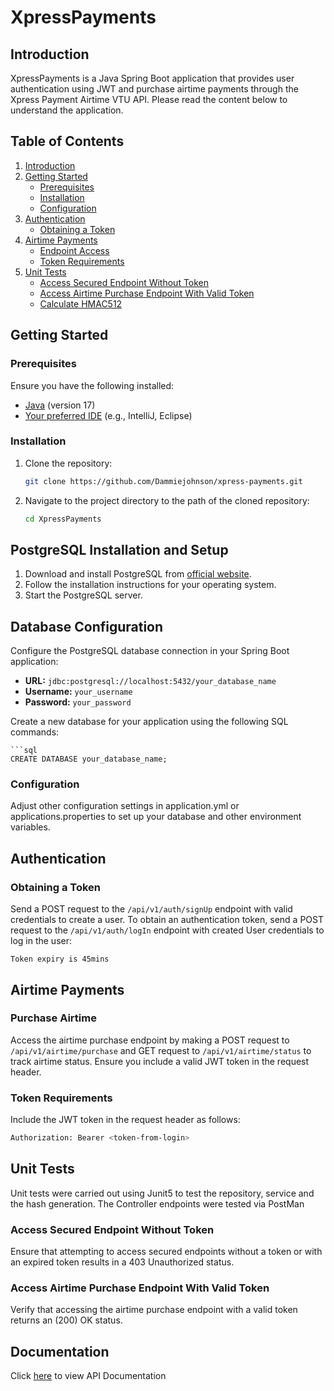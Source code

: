 # XpressPayments

## Introduction

XpressPayments is a Java Spring Boot application that provides user authentication using JWT and purchase airtime payments through the Xpress Payment Airtime VTU API. 
Please read the content below to understand the application.

## Table of Contents

1. [Introduction](#introduction)
2. [Getting Started](#getting-started)
    - [Prerequisites](#prerequisites)
    - [Installation](#installation)
    - [Configuration](#configuration)
3. [Authentication](#authentication)
    - [Obtaining a Token](#obtaining-a-token)
4. [Airtime Payments](#airtime-payments)
    - [Endpoint Access](#endpoint-access)
    - [Token Requirements](#token-requirements)
5. [Unit Tests](#unit-tests)
    - [Access Secured Endpoint Without Token](#access-secured-endpoint-without-token)
    - [Access Airtime Purchase Endpoint With Valid Token](#access-airtime-purchase-endpoint-with-valid-token)
    - [Calculate HMAC512](#calculate-hmac512)

## Getting Started

### Prerequisites

Ensure you have the following installed:

- [Java](https://www.java.com/) (version 17)
- [Your preferred IDE](https://www.jetbrains.com/idea/) (e.g., IntelliJ, Eclipse)

### Installation

1. Clone the repository:

   ```bash
   git clone https://github.com/Dammiejohnson/xpress-payments.git

2. Navigate to the project directory to the path of the cloned repository:

   ```bash
   cd XpressPayments

## PostgreSQL Installation and Setup

1. Download and install PostgreSQL from [official website](https://www.postgresql.org/download/).
2. Follow the installation instructions for your operating system.
3. Start the PostgreSQL server.

## Database Configuration

Configure the PostgreSQL database connection in your Spring Boot application:

- **URL:** `jdbc:postgresql://localhost:5432/your_database_name`
- **Username:** `your_username`
- **Password:** `your_password`

Create a new database for your application using the following SQL commands:

    ```sql
    CREATE DATABASE your_database_name;


### Configuration

Adjust other configuration settings in application.yml or applications.properties to set up your database and other environment variables.

## Authentication

### Obtaining a Token

Send a POST request to the `/api/v1/auth/signUp` endpoint with valid credentials to create a user.
To obtain an authentication token, send a POST request to the `/api/v1/auth/logIn` endpoint with created User credentials to log in the user:

    
    Token expiry is 45mins

## Airtime Payments

### Purchase Airtime

Access the airtime purchase endpoint by making a POST request to `/api/v1/airtime/purchase` and GET request to `/api/v1/airtime/status` to track airtime status. Ensure you include a valid JWT token in the request header.


### Token Requirements

Include the JWT token in the request header as follows:

   ```bash
   Authorization: Bearer <token-from-login>
   ```

## Unit Tests
Unit tests were carried out using Junit5 to test the repository, service and the hash generation.
The Controller endpoints were tested via PostMan

### Access Secured Endpoint Without Token

Ensure that attempting to access secured endpoints without a token or with an expired token results in a 403 Unauthorized status.

### Access Airtime Purchase Endpoint With Valid Token

Verify that accessing the airtime purchase endpoint with a valid token returns an (200) OK status.


## Documentation
Click [here](https://documenter.getpostman.com/view/19838025/2s9YsJBXZU) to view API Documentation 
